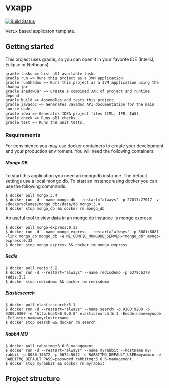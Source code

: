# vxapp

[![Build Status](https://travis-ci.org/kuffel/vxapp.svg?branch=master)](https://travis-ci.org/kuffel/vxapp)

Vert.x based applicaton template.

## Getting started

This project uses gradle, so you can open it in your favorite IDE (IntelliJ, Eclipse or Netbeans).

    gradle tasks => List all available tasks    
    gradle run => Runs this project as a JVM application
    gradle runShadow => Runs this project as a JVM application using the shadow jar
    gradle shadowJar => Create a combined JAR of project and runtime depend
    gradle build => Assembles and tests this project.
    gradle javadoc => Generates Javadoc API documentation for the main source code.
    gradle idea => Generates IDEA project files (IML, IPR, IWS)
    gradle check => Runs all checks.
    gradle test => Runs the unit tests.
    
### Requirements

For convinience you may use docker containers to create your development and your production enviroment. You will need the following containers:

##### Mongo DB

To start this application you need an mongodb instance. The default settings use a local mongo db. To start an instance using docker you can use the following commands.

	$ docker pull mongo:3.4
	$ docker run -d --name mongo_db --restart="always" -p 27017:27017 -v /dockervolumes/mongo_db:/data/db mongo:3.4
	$ docker stop mongo_db && docker rm mongo_db   
    
An useful tool to view data in an mongo db instance is mongo express:

	$ docker pull mongo-express:0.32
	$ docker run -d --name mongo_express --restart="always" -p 8081:8081 --link mongo_db:mongo_db -e ME_CONFIG_MONGODB_SERVER="mongo_db" mongo-express:0.32
	$ docker stop mongo_express && docker rm mongo_express

##### Redis

	$ docker pull redis:3.2
	$ docker run -d --restart="always" --name redisdemo -p 6379:6379 redis:3.2
	$ docker stop redisdemo && docker rm redisdemo


##### Elasticsearch

	$ docker pull elasticsearch:5.1
	$ docker run -d --restart="always" --name search -p 9200:9200 -p 9300:9300 -e "http.host=0.0.0.0" elasticsearch:5.1 -Enode.name=mynode -Ecluster.name=myclustername
	$ docker stop search && docker rm search
	
##### Rabbit MQ	

	$ docker pull rabbitmq:3.6.6-management
	$ docker run -d --restart="always" --name myrabbit --hostname my-rabbit -p 8080:15672 -p 5672:5672 -e RABBITMQ_DEFAULT_USER=myadmin -e RABBITMQ_DEFAULT_PASS=password rabbitmq:3.6.6-management
	$ docker stop myrabbit && docker rm myrabbit


## Project structure